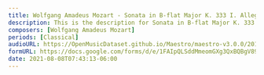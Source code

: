```yaml
---
title: Wolfgang Amadeus Mozart - Sonata in B-flat Major K. 333 I. Allegro (3)
description: This is the description for Sonata in B-flat Major K. 333 I. Allegro by Wolfgang Amadeus Mozart
composers: [Wolfgang Amadeus Mozart]
periods: [Classical]
audioURL: https://OpenMusicDataset.github.io/Maestro/maestro-v3.0.0/2017/MIDI-Unprocessed_052_PIANO052_MID--AUDIO-split_07-06-17_Piano-e_3-03_wav--3.midi
formURL: https://docs.google.com/forms/d/e/1FAIpQLSddMmeomGXg3QxBQBgV89TOCltF2L8UnPcoXo7g-OY7to_Pxw/viewform
date: 2021-08-08T07:43:13-06:00
---
```

